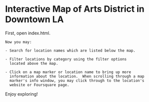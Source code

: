 Interactive Map of Arts District in Downtown LA
===============================================
First, open index.html.

	Now you may:

	- Search for location names which are listed below the map.

	- Filter locations by category using the filter options
	  located above the map.

	- Click on a map marker or location name to bring up more
	  information about the location.  When scrolling through a map
	  marker's info window, you may click through to the location's
	  website or Foursquare page.


Enjoy exploring!

